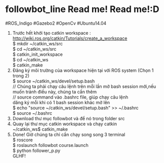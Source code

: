 # followbot_line Read me! Read me!:D
#ROS_Indigo #Gazebo2 #OpenCv #Ubuntu14.04
1. Trước hết khởi tạo catkin workspace : http://wiki.ros.org/catkin/Tutorials/create_a_workspace <br>
  $ mkdir ~/catkin_ws/src <br>
  $ cd ~/catkin_ws/src <br>
  $ catkin_init_workspace <br>
  $ cd ~/catkin_ws <br>
  $ catkin_make <br>
2. Đăng ký môi trường của workspace hiện tại với ROS system (Chọn 1 trong 2) <br>
  $ source ~/catkin_ws/devel/setup.bash <br>
  // Chúng ta phải chạy câu lệnh trên mỗi lần mở bash session mới,nếu muốn tránh điều này, chúng ta cần thêm <br>
  // source command vào .bashrc file, giúp chạy câu lệnh dăng ký mỗi khi có 1 bash session khác mở lên <br>
  $ echo "source ~/catkin_ws/devel/setup.bash" >> ~/.bashrc <br>
  $ source ~/.bashrc <br>
3. Download thư mục followbot và để nó trong folder src <br>
4. Quay lại thư mục catkin workspace và chạy catkin <br>
  ~/catkin_ws$ catkin_make <br>
5. Done! Giờ chúng ta chỉ cần chạy song song 3 terminal <br>
  $ roscore <br>
  $ roslaunch followbot course.launch <br>
  $ python follower_p.py <br>
GLHF!
  
